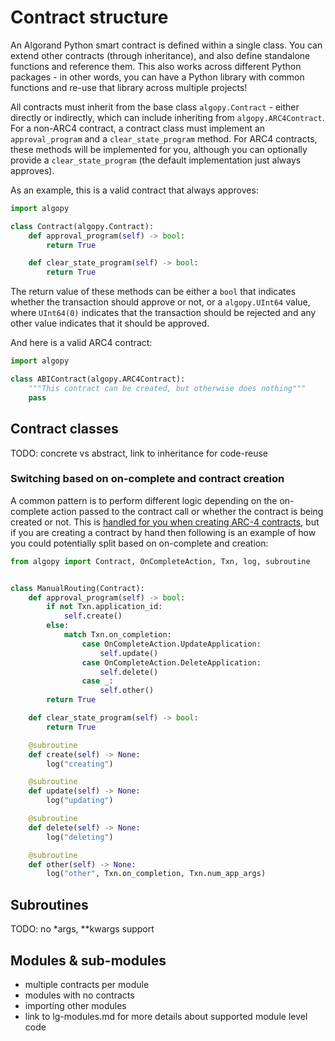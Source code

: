 # Contract structure

An Algorand Python smart contract is defined within a single class. You can extend other contracts (through inheritance), and also define standalone functions and reference them. This also works across different Python packages - in other words, you can have a Python library with common functions and re-use that library across multiple projects!

All contracts must inherit from the base class `algopy.Contract` - either directly or indirectly, which can include inheriting from `algopy.ARC4Contract`. For a non-ARC4 contract, a contract class must implement an `approval_program` and a `clear_state_program` method. For ARC4 contracts, these methods will be implemented for you, although you can optionally provide a `clear_state_program` (the default implementation just always approves).

As an example, this is a valid contract that always approves:

```python
import algopy

class Contract(algopy.Contract):
    def approval_program(self) -> bool:
        return True

    def clear_state_program(self) -> bool:
        return True
```

The return value of these methods can be either a `bool` that indicates whether the transaction should approve or not, or a `algopy.UInt64` value, where `UInt64(0)` indicates that the transaction should be rejected and any other value indicates that it should be approved.

And here is a valid ARC4 contract:

```python
import algopy

class ABIContract(algopy.ARC4Contract):
    """This contract can be created, but otherwise does nothing"""
    pass
```

## Contract classes

TODO: concrete vs abstract, link to inheritance for code-reuse

### Switching based on on-complete and contract creation

A common pattern is to perform different logic depending on the on-complete action passed to the contract call or whether the contract is being created or not. This is [handled for you when creating ARC-4 contracts](./lg-arc4.md), but if you are creating a contract by hand then following is an example of how you could potentially split based on on-complete and creation:

```python
from algopy import Contract, OnCompleteAction, Txn, log, subroutine


class ManualRouting(Contract):
    def approval_program(self) -> bool:
        if not Txn.application_id:
            self.create()
        else:
            match Txn.on_completion:
                case OnCompleteAction.UpdateApplication:
                    self.update()
                case OnCompleteAction.DeleteApplication:
                    self.delete()
                case _:
                    self.other()
        return True

    def clear_state_program(self) -> bool:
        return True

    @subroutine
    def create(self) -> None:
        log("creating")

    @subroutine
    def update(self) -> None:
        log("updating")

    @subroutine
    def delete(self) -> None:
        log("deleting")

    @subroutine
    def other(self) -> None:
        log("other", Txn.on_completion, Txn.num_app_args)

```
## Subroutines

TODO: no *args, **kwargs support

## Modules & sub-modules

- multiple contracts per module
- modules with no contracts
- importing other modules
- link to lg-modules.md for more details about supported module level code
